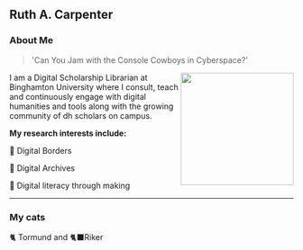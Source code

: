 ## Ruth A. Carpenter 

### About Me 
>'Can You Jam with the Console Cowboys in Cyberspace?'
<img align="right" width="200" src="https://i.imgur.com/A8tPwO3.jpg">

I am a Digital Scholarship Librarian at Binghamton University where I consult, teach and continuously engage with digital humanities and tools along with the growing community of dh scholars on campus.

**My research interests include:**

🌳 Digital Borders 

🌳 Digital Archives 

🌳 Digital literacy through making 
___
### My cats
🐈 Tormund and 🐈‍⬛Riker
